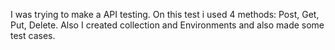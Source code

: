 I was trying to make a API testing. On this test i used 4 methods: Post, Get, Put, Delete. Also I created collection and Environments and also made some test cases.
